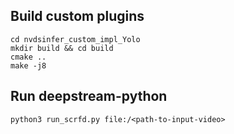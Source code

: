 ## Build custom plugins

```
cd nvdsinfer_custom_impl_Yolo
mkdir build && cd build
cmake ..
make -j8
```

## Run deepstream-python
```
python3 run_scrfd.py file:/<path-to-input-video>
```
